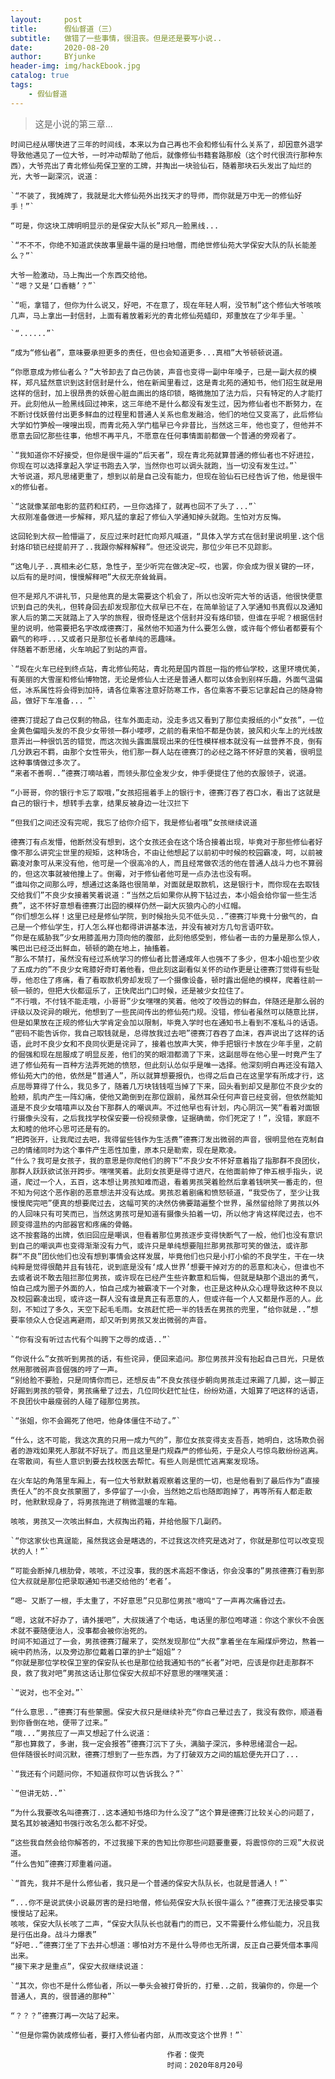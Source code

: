 ```yaml
---
layout:     post
title:      假仙督道（三）
subtitle:   做错了一些事情，很沮丧。但是还是要写小说..
date:       2020-08-20
author:     BYjunke
header-img: img/hackEbook.jpg
catalog: true
tags:
    - 假仙督道
---
```

> 这是小说的第三章...


	时间已经从哪快进了三年的时间线，本来以为自己再也不会和修仙有什么关系了，却因意外退学导致他遇见了一位大爷，一时冲动帮助了他后，就像修仙书籍套路那般（这个时代很流行那种东西），大爷亮出了青北修仙苑保卫室的工牌，并掏出一块验仙石，随着那块石头发出了灿烂的光，大爷一副深沉，说道：
	
	`“不装了，我摊牌了，我就是北大修仙苑外出找天才的导师，而你就是万中无一的修仙好手！”`
	
	“可是，你这块工牌明明显示的是保安大队长”郑凡一脸黑线...
	
	`“不不不，你绝不知道武侠故事里最牛逼的是扫地僧，而绝世修仙苑大学保安大队的队长能差么？”`
	
	大爷一脸激动，马上掏出一个东西交给他。
	`“嗯？又是‘口香糖’？”`
	
	`“呃，拿错了，但你为什么说又，好吧，不在意了，现在年轻人啊，没节制”这个修仙大爷咳咳几声，马上拿出一封信封，上面有着放着彩光的青北修仙苑蜡印，郑重放在了少年手里。`
	
	`“......”`
	
	“成为“修仙者”，意味要承担更多的责任，但也会知道更多...真相”大爷顿顿说道。
	
	“你愿意成为修仙者么？”大爷卸去了自己伪装，声音也变得一副中年嗓子，已是一副大叔的模样，郑凡猛然意识到这封信封是什么，他在新闻里看过，这是青北苑的通知书，他们招生就是用这样的信封，加上很昂贵的妖兽心脏血画出的烙印锁，略微施加了法力后，只有特定的人才能打开。此刻他从一脸黑线回过神来，这三年绝不是什么都没有发生过，因为修仙者也不断努力，在不断讨伐妖兽付出更多鲜血的过程里和普通人关系也愈发融洽，他们的地位又变高了，此后修仙大学如竹笋般一嗖嗖出现，而青北苑入学门槛早已今非昔比，当然这三年，他也变了，但他并不愿意去回忆那些往事，他想不再平凡，不愿意在任何事情面前都做一个普通的旁观者了。
	
	`“我知道你不好接受，但你是很牛逼的“后天者”，现在青北苑就算普通的修仙者也不好进拉，你现在可以选择拿起入学证书跑去入学，当然你也可以调头就跑，当一切没有发生过。”`
	大爷说道，郑凡思绪更重了，想到以前是自己没有能力，但现在验仙石已经告诉了他，他是很牛x的修仙者。
	
	`“这就像某部电影的蓝药和红药，一旦你选择了，就再也回不了头了...”`
	大叔刚准备做进一步解释，郑凡猛的拿起了修仙入学通知掉头就跑。生怕对方反悔。
	
	这回轮到大叔一脸懵逼了，反应过来时赶忙向郑凡喊道，“具体入学方式在信封里说明里.这个信封烙印锁已经提前开了..我跟你解释解释”。但还没说完，那位少年已不见踪影。
	
	“这龟儿子..真相未必仁慈，急性子，至少听完在做决定~哎，也罢，你会成为很关键的一环，以后有的是时间，慢慢解释吧”大叔无奈耸耸肩。
	
	但不是郑凡不讲礼节，只是他真的是太需要这个机会了，所以也没听完大爷的话语，他很快便意识到自己的失礼，但转身回去却发现那位大叔早已不在，在简单验证了入学通知书真假以及通知家人后的第二天就踏上了入学的旅程，很奇怪是这个信封并没有烙印锁，但谁在乎呢？根据信封里的说明，他需要把名字改成德赛汀，虽然他不知道为什么要怎么做，或许每个修仙者都要有个霸气的称呼...又或者只是那位长者单纯的恶趣味。
	伴随着不断思绪，火车响起了到站的声音。
	
	`“现在火车已经到终点站，青北修仙苑站，青北苑是国内首屈一指的修仙学校，这里环境优美，有美丽的大雪崖和修仙博物馆，无论是修仙人士还是普通人都可以体会到别样乐趣，外面气温偏低，冰系属性将会得到加持，请各位乘客注意好防寒工作，各位乘客不要忘记拿起自己的随身物品，做好下车准备... ”`
	
	德赛汀提起了自己仅剩的物品，往车外面走动，没走多远又看到了那位卖报纸的小“女孩”，一位金黄色偏暗头发的不良少女带领一群小喽啰，之前的看来怕不都是伪装，披风和火车上的光线故意弄出一种很饥苦的错觉，而这次抛头露面展现出来的任性模样根本就没有一丝营养不良，倒有几分跌宕不羁，由那个女性带头，他们那一群人站在德赛汀的必经之路不怀好意的笑着，很明显这种事情做过多次了。
	“来者不善啊..”德赛汀嘀咕着，而领头那位金发少女，伸手便提住了他的衣服领子，说道。
	
	“小哥哥，你的银行卡忘了取哦，”女孩招摇着手上的银行卡，德赛汀吞了吞口水，看出了这就是自己的银行卡，想转手去拿，结果反被身边一壮汉拦下
	
	“但我们之间还没有完呢，我忘了给你介绍下，我是修仙者哦”女孩继续说道
	
	德赛汀有点发懵，他断然没有想到，这个女孩还会在这个场合接着出现，毕竟对于那些修仙者好像不那么讲究尘世里的规矩，这种场合，不由让他想起了以前初中时候的校园霸凌，呵，以前被霸凌对象可从来没有他，他可是一个很高冷的人，而且经常做农活的他在普通人战斗力也不算弱的，但这次事就被他撞上了。倒霉，对于修仙者他可是一点办法也没有啊。
	“谁叫你之间那么哼，想通过这条路也很简单，对面就是取款机，这是银行卡，而你现在去取钱交给我们”不良少女接着笑着说道：“当然之后如果你从胯下钻过去，本小姐会给你留一些生活费”，这不怀好意想看德赛汀出囧的模样仍然一副大灰狼内心的小红帽。
	“你们想怎么样！这里已经是修仙学院，到时候抬头见不低头见..”德赛汀毕竟十分傲气的，自己是一个修仙学生，打人怎么样也都得讲讲基本法，并没有被对方几句言语吓软。
	“你是在威胁我”少女用膝盖用力顶向他的腹部，此刻他感受到，修仙者一击的力量是那么惊人，嘴巴出已经泛出鲜血，顿顿的跪在地上，抽搐着。
	“那么不禁打，虽然没有经过系统学习的修仙者比普通成年人也强不了多少，但本小姐也至少收了五成力的”不良少女弯膝好奇盯着他看，但此刻这副看似关怀的动作更是让德赛汀觉得有些耻辱，他忍住了疼痛，看了看取款机旁却发现了一个摄像设备，顿时露出倔绝的模样，爬着往前一顿一顿的，但把大伙都逗乐了，正快爬出门口时候，还是被少女拉住了。
	“不行哦，不付钱不能走哦，小哥哥”少女嘿嘿的笑着。他咬了咬唇边的鲜血，伴随还是那么弱的评级以及诧异的眼光，他想到了一些民间传出的修仙苑门规。没错，修仙者虽然可以随意比拼，但是如果放在正规的修仙大学肯定会加以限制，毕竟入学时也在通知书上看到不准私斗的话语。
	“密码不能告诉你，我自己取钱就是，总得放我过去吧”德赛汀吞吞了血沫，吞声说出了这样的话语，此时不良少女和不良同伙更是诧异了，接着也放声大笑，伸手把银行卡放在少年手里，之前的倔强和现在屈服成了明显反差，他们的笑的眼泪都滴了下来，这副屈辱在他心里一时竟产生了进了修仙苑有一百种方法弄死她的愤怒，但此刻认怂似乎是唯一选择。他深刻明白再还没有踏入修仙苑大门的他，依然是“普通人”，所以就算想要报仇，也得之后自己在这里学有所成才行，这点屈辱算得了什么，我见多了，随着几万块钱钱哐当掉了下来，回头看到却又是那位不良少女的脸颊，肌肉产生一阵幻痛，使他又跪倒到在那位跟前，虽然耳朵任何声音已经变弱，但依然能知道是不良少女嘻嘻声以及台下那群人的嘲讽声。不过他早也有计划，内心阴沉一笑“看着对面银行摄像头没有，之后我找学校保安要一份视频录像，证据确凿，你们死定了！”，没错，家庭不太和睦的他坏心思可还是有的。
	“把跨张开，让我爬过去吧，我得留些钱作为生活费”德赛汀发出微弱的声音，很明显他在克制自己的情绪同时为这个事件产生恶性加重，原本只是勒索，现在是欺凌。
	“什么？我可是女孩子，我的意思是你爬他们的胯下”不良少女不怀好意着指了指那群不良团伙，那群人跃跃欲试张开跨步。嘿嘿笑着。此刻女孩更是得寸进尺，在他面前伸了伸五根手指头，说道，爬过一个人，五百，这本想让男孩知难而退，看着男孩哭着脸然后拿着钱哄笑一番走的，但不知为何这个恶作剧的恶意想法并没有达成。男孩忍着剧痛和愤怒顿道，“我受伤了，至少让我慢慢爬完吧”便真的想要爬过去，这幅可笑的决然仿佛要踏遍整个世界，虽然留给除了男孩以外的人回味只有可笑而已，当然这男孩可是知道有摄像头拍着一切，所以他才肯这样爬过去，也不顾变得温热的内部器官和疼痛的骨骼。
	这不按套路的出牌，依旧回应是嘲讽，但看着那位男孩逐步变得快断气了一般，他们也没有意识到自己的嘲讽声也变得渐渐没有力气，或许只是单纯想要阻拦那男孩那可笑的做法，或许那群“不良”团伙他们也没有想到事情会这样发展，毕竟他们也只是小打小偷的不良学生，干在一块纯粹是觉得很酷并且有钱花，说到底是没有‘成人世界’想要干掉对方的的恶意和决心，但谁也不去或者说不敢去阻拦那位男孩，或许现在已经产生些许歉意和后悔，但就是缺那个退出的勇气，怕自己成为圈子外面的人，怕自己成为被霸凌下一个对象，也正是这种从众心理导致这种不良以及校园霸凌出现，或许这一群人没有谁是真正有恶意的人，但或许每一个人又都是作恶的人。此刻，不知过了多久，天空下起毛毛雨。女孩赶忙把一半的钱丢在男孩的兜里，“给你就是..”想要率领众人仓促逃离避雨，却又听到男孩又发出微弱的声音。
	
	`“你有没有听过古代有个叫胯下之辱的成语..”`
	
	“你说什么”女孩听到男孩的话，有些诧异，便回来追问。那位男孩并没有抬起自己目光，只是依然用那微弱声音倔强的哼了一声。
	“别给脸不要脸，只是同情你而已，还想反击”不良女孩径步朝向男孩走过来踢了几脚，这一脚正好踢到男孩的颚骨，男孩痛晕了过去，几位同伙赶忙扯住，纷纷劝道，大姐算了吧这样的话语，不良团伙中最瘦弱的人碰了碰那位男孩。
	
	`“张姐，你不会踢死了他吧，他身体僵住不动了。”`
	
	“什么，这不可能，我这次真的只用一成力气的”，那位女孩变得支支吾吾，她明白，这场欺负弱者的游戏如果死人那就不好玩了。而且这里是门规森严的修仙苑，于是众人弓惊鸟散纷纷逃离。在零散间，有些人意识到要去找校医去帮忙。有些人则是慌忙逃离案发现场。
	
	在火车站的角落里车厢上，有一位大爷默默着观察着这里的一切，也是他看到了最后作为“直接责任人”的不良女孩蒙圈了，多停留了一小会，当然她之后也随即跑掉了，再等所有人都走散时，他默默现身了，将男孩拖进了稍微温暖的车箱。
	
	咳咳，男孩又一次咳出鲜血，大叔掏出药箱，并给他服下几副药。
	
	`“你这家伙也真逞能，虽然我这会是瞎选的，不过我这次终究是选对了，你就是那位可以改变现状的人！”`
	
	“可能会断掉几根肋骨，咳咳，不过没事，我的医术高超不像话，你会没事的”男孩德赛汀看到那位大叔就是那位把录取通知书递交给他的‘老者’。
	
	“嗯~ 又断了一根，手太重了，不好意思”只见那位男孩"嗷呜"了一声再次痛昏过去。
	
	“嗯，这就不好办了，请外援吧”，大叔拨通了个电话，电话里的那位咆哮道：你这个家伙不会医术就不要随便治人，没事都会被你治死的。
	时间不知道过了一会，男孩德赛汀醒来了，突然发现那位“大叔”拿着坐在车厢煤炉旁边，熬着一碗中药热汤，以及旁边那位戴着口罩的护士“姐姐”？
	“你就是那位学校保卫室的保安队长也是那位给我通知书的“长者”对吧，应该是你赶走那群不良，救了我对吧”男孩这话让那位保安大叔却不好意思的嘿嘿笑道：
	
	`“说对，也不全对。”`
	
	“什么意思..”德赛汀有些蒙圈。保安大叔只是继续补充“你自己晕过去了，我没有救你，顺道看到你昏倒在地，便带了过来。”
	“哦...”男孩应了一声又想起了什么说道：
	“那也算救了，多谢，我一定会报答”德赛汀沉下了头，满脑子深沉，多种思绪混合一起。
	但伴随很长时间沉默，德赛汀想到了一些东西，为了打破双方之间的尴尬便先开口了...
	
	`“我还有个问题问你，不知道叔你可以告诉我么？”`
	
	`“但讲无妨..”`
	
	“为什么我要改名叫德赛汀..这本通知书烙印为什么没了”这个算是德赛汀比较关心的问题了，莫名其妙被通知书强行改名怎么都不好受。
	
	“这些我自然会给你解答的，不过我接下来的告知比你那些问题要重要，将震惊你的三观”大叔说道。
	“什么告知”德赛汀郑重着问道。
	
	`“首先，我并不是什么修仙者，我只是一个普通的保安大队队长，也就是普通人！”`
	
	“...你不是说武侠小说最厉害的是扫地僧，修仙苑保安大队长很牛逼么？”德赛汀无法接受事实慢慢站了起来。
	咳咳，保安大队长咳了二声，“保安大队队长也就看门的而已，又不需要什么修仙能力，况且我是行伍出身。战斗力爆表”
	“好吧..”德赛汀坐了下去并心想道：哪怕对方不是什么导师也无所谓，反正自己要凭借本事闯出来。
	“接下来才是重点”，保安大叔继续说道：
	
	`“其次，你也不是什么修仙者，所以一拳头会被打骨折的，打晕..之前，我骗你的，你是一个普通人，真的，很普通的那种”`
	
	“？？？”德赛汀再一次站了起来。
	
	`“但是你需伪装成修仙者，要打入修仙者内部，从而改变这个世界！”`




```china
								   作者：俊壳	
								   时间：2020年8月20号
```



